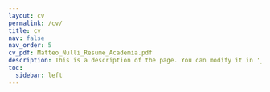 ```yaml
---
layout: cv
permalink: /cv/
title: cv
nav: false
nav_order: 5
cv_pdf: Matteo_Nulli_Resume_Academia.pdf
description: This is a description of the page. You can modify it in '_pages/cv.md'. You can also change or remove the top pdf download button.
toc:
  sidebar: left
---
```

